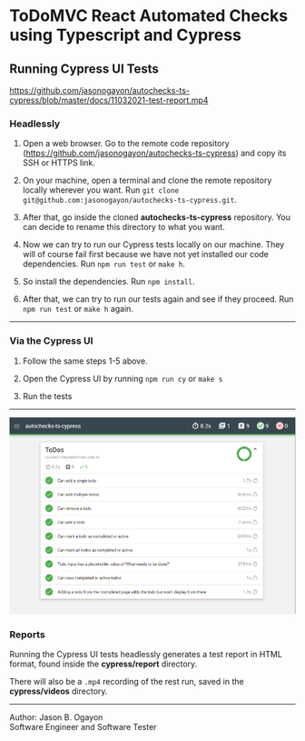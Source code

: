 # ToDoMVC React Automated Checks using Typescript and Cypress

## Running Cypress UI Tests

https://github.com/jasonogayon/autochecks-ts-cypress/blob/master/docs/11032021-test-report.mp4

### Headlessly

1. Open a web browser. Go to the remote code repository (<https://github.com/jasonogayon/autochecks-ts-cypress>) and copy its SSH or HTTPS link.

2. On your machine, open a terminal and clone the remote repository locally wherever you want. Run `git clone git@github.com:jasonogayon/autochecks-ts-cypress.git`.

3. After that, go inside the cloned **autochecks-ts-cypress** repository. You can decide to rename this directory to what you want.

4. Now we can try to run our Cypress tests locally on our machine. They will of course fail first because we have not yet installed our code dependencies. Run `npm run test` or `make h`.

5. So install the dependencies. Run `npm install`.

6. After that, we can try to run our tests again and see if they proceed. Run `npm run test` or `make h` again.

---

### Via the Cypress UI

1. Follow the same steps 1-5 above.

2. Open the Cypress UI by running `npm run cy` or `make s`

3. Run the tests

---

![Sample Mochawesome Test Report](./docs/11032021-test-report.png)

### Reports

Running the Cypress UI tests headlessly generates a test report in HTML format, found inside the **cypress/report** directory.

There will also be a `.mp4` recording of the rest run, saved in the **cypress/videos** directory.

---

Author: Jason B. Ogayon \
Software Engineer and Software Tester
